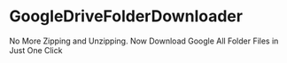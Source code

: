 # GoogleDriveFolderDownloader
No More Zipping and Unzipping. Now Download Google All Folder Files in Just One Click
